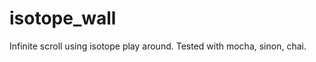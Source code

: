 isotope_wall
============

Infinite scroll using isotope play around. Tested with mocha, sinon, chai.
